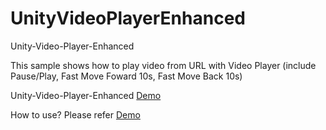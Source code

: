 # UnityVideoPlayerEnhanced
Unity-Video-Player-Enhanced

This sample shows how to play video from URL with Video Player (include Pause/Play, Fast Move Foward 10s, Fast Move Back 10s)

Unity-Video-Player-Enhanced <a href="https://www.youtube.com/watch?v=frXgQtm6n28&feature=youtu.be">Demo</a>

How to use? Please refer <a href="https://www.youtube.com/watch?v=frXgQtm6n28&feature=youtu.be">Demo</a>
